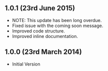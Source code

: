 ## 1.0.1 (23rd June 2015)

* NOTE: This update has been long overdue.
* Fixed issue with the coming soon message.
* Improved code structure.
* Improved inline documentation.

## 1.0.0 (23rd March 2014)

* Initial Version
